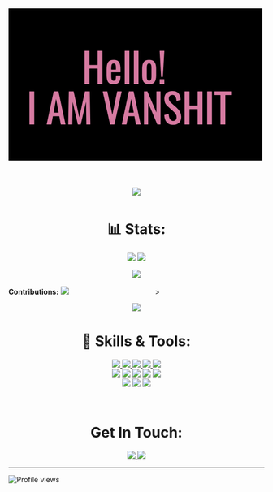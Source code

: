 <img src= './images/MY-NAME-TAG-PixTeller.png' alt="HELLO I'M VANSHIT GUPTA.">
<h1 align="center">
    <img src="(https://readme-typing-svg.herokuapp.com?color=8233F7&lines=I+Am+Vanshit+Gupta;System.out.println(%22I+AM+A+PROGRAMMER))&size=20&center=true&width=700">
</h1>

<h1 align="center"> 📊 Stats: </h1>
<p>
    <p align="center">
    <img src= "https://github-readme-stats.vercel.app/api?username=Vanshitgupta9717&show_icons=true&theme=radical">
    <img src="https://github-readme-streak-stats.herokuapp.com/?user=Vanshitgupta9717&theme=radical">
    </p>
    <p align="center">
    <img src="https://github-readme-stats.vercel.app/api/top-langs/?username=Vanshitgupta9717&theme=radical">
 </p>
 </

<h1 align="center"><strong>Contributions:</strong></h1>
<img src = <div data-v-45a787d4 class="icon-player-wrap" style="min-width: 186px; height: 186px;"></div>>
<p align="center">
    <img src= "https://activity-graph.herokuapp.com/graph?username=Vanshitgupta9717&theme=react-dark&hide_border=true">
</p> 

<h1 align="center"> 🔧 Skills & Tools: </h1>

<p align="center">
  <a href="https://www.typescriptlang.org/">
    <img src="https://img.shields.io/badge/typescript-3178C6?&style=for-the-badge&logo=typescript&logoColor=white">
  </a>
  <a href="https://www.cplusplus.com/doc/tutorial/">
    <img src="https://img.shields.io/badge/C%2B%2B-00599C?style=for-the-badge&logo=C%2B%2B&logoColor=white">
  </a>
  <a href="https://html.com/">
    <img src="https://img.shields.io/badge/HTML-E34F26?style=for-the-badge&logo=HTML5&logoColor=white">
  </a>
  <a href="https://www.w3schools.com/css/">
    <img src="https://img.shields.io/badge/CSS-1572B6?style=for-the-badge&logo=CSS3&logoColor=white">
  </a>
  <a href="https://www.javascript.com/">
    <img src="https://img.shields.io/badge/JavaScript-323330?style=for-the-badge&logo=javascript&logoColor=F7DF1E">
  </a>
  <br>
  <img src="https://img.shields.io/badge/c-339933?&style=for-the-badge&logo=c&logoColor=white">
  <a href="https://git-scm.com/">
    <img src="https://img.shields.io/badge/git-F05032?&style=for-the-badge&logo=git&logoColor=white">
  </a>
  <a href="https://reactjs.org/">
    <img src="https://img.shields.io/badge/react-61DAFB?&style=for-the-badge&logo=react&logoColor=121212">
  </a>
    <img src="https://img.shields.io/badge/redux-000000?&style=for-the-badge&logo=Redux&logoColor=white">
    <img src="https://img.shields.io/badge/python-00599C?&style=for-the-badge&logo=Python&logoColor=yellow">
<br>
    <img src="https://img.shields.io/badge/Bootstrap-A020F0?style=for-the-badge&logo=bootstrap&logoColor=white">
    <img src="https://img.shields.io/badge/MySql-00599C?style=for-the-badge&logo=mysql&logoColor=white">
    <img src="https://img.shields.io/badge/graphql-323330?style=for-the-badge&logo=graphql&logoColor=F7DF1E">
</p>

<br>

<h1 align="center"> Get In Touch: </h1>
  <p align="center">
    <a href="https://www.instagram.com/vanshitgupta_2004/">
      <img src="https://img.shields.io/badge/instagram-purple?&style=for-the-badge&logo=instagram&logoColor=white">
    </a>
    <a href="https://www.linkedin.com/in/vanshit-gupta-8b8486226/">
      <img src="https://img.shields.io/badge/linkedin-0A66C2?&style=for-the-badge&logo=linkedin&logoColor=white">
    </a>
  </p>
</h1>

<hr>



![Profile views](https://gpvc.arturio.dev/Vanshitgupta9717)  
